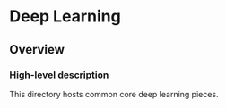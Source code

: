 # Deep Learning

## Overview

### High-level description

This directory hosts common core deep learning pieces. 